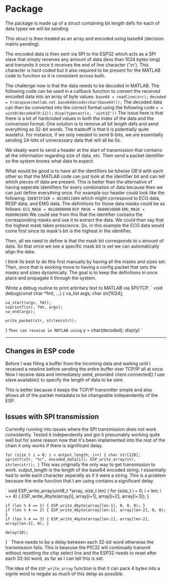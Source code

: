 # Package
The package is made up of a struct containing bit length defs
for each of data types we will be sending.

This struct is then treated as an array and encoded using base64
(decision matrix pending).

The encoded data is then sent via SPI to the ESP32 which acts
as a SPI slave that simply receives any amount of data
(less than 1024 bytes long) and transmits it once it receives
the end of line character ('\n').
This character is hard coded but it also required to be present
for the MATLAB code to function so it is consistent across both.

The challenge now is that the data needs to be decoded in MATLAB.
The following code can be used in a callback function to convert
the received encoded data into an array of byte values.
`base64 = readline(src);`
`decoded = transpose(matlab.net.base64decode(char(base64)));`
The decoded data can then be converted into the correct format
using the following code
`x = uint8(decoded(9:12));`
`disp(typecast(x, 'uint32'))`
The issue here is that there is a lot of hardcoded values
in both the index of the data and the conversion format.
One solution is to remove all bit length defs and send everything
as 32-bit words. The tradeoff is that it is potentially quite wasteful.
For instance, if we only needed to send 8-bits, we are essentially
sending 24-bits of unnecessary data that will all be 0s.

We ideally want to send a header at the start of transmission that
contains all the information regarding size of data, etc.
Then send a packet identifier so the system knows what data to expect.

What would be good is to have all the identifiers be bitwise OR'd
with each other so that the MATLAB code can just look at the identifier
bit and can tell which pieces of data are present.
This is better than the alternative of having seperate identifiers for
every combination of data because then we can just define everything once.
For example our header could look like the following:
`IDENTIFIER = 0b10011000`
which might correspond to ECG data, RESP data, and EMG data.
The definitions for those data masks could be as follows:
`ECG_MASK = 0b10000000`
`RSP_MASK = 0b00010000`
`EMG_MASK = 0b00001000`
We could see from this that the identifier contains the corresponding
masks and use it to extract the data.
We could then say that the highest mask takes prescience.
So, in this example the ECG data would come first since its mask's bit
is the highest in the identifier.

Then, all we need to define is that the mask bit corresponds to x amount
of data. So that once we see a specific mask bit is set we can
automatically align the data.

I think its best to do this first manually by having all the masks
and sizes set. Then, once that is working move to having a config packet
that sets the masks and sizes dynamically.
The goal is to keep the definitions in once place and propagate it
through the system.

Wrote a debug routine to print arbritary text to MATLAB via SPI/TCP.
`
void debug(const char *fmt, ...) {
    va_list args;
    char str[1024];
   
    va_start(args, fmt);
    vsprintf(str, fmt, args);
    va_end(args);
   
    write_packet(str, strlen(str));
}
`
Then can receive in MATLAB using
`
y = char(decoded);
disp(y)
`


-----------------------------------------------------------------
## Changes in ESP code
Before I was filling a buffer from the incoming data and waiting until I received
a newline before sending the entire buffer over TCP/IP all at once.
Now I receive data and immediately send, provided client.connected()
I use slave.available() to specify the length of data to be sent.

This is better because it keeps the TCP/IP transmitter simple and also allows all
of the packet metadata to be changeable independently of the ESP.

## Issues with SPI transmission
Currently running into issues where the SPI transmission does not work consistently.
Tested it independently and got it presumably working quite well but for some reason
now that it's been implemented into the rest of the chain it only works if there is
significant delay.

`
for (size_t i = 0; i < output_length; i++) {
    char str[128];
    sprintf(str, "%c", encoded_data[i]);
    ESP_write_array(str, strlen(str));
}
`
This was originally the only way to get transmission to work.
output_length is the length of the base64 encoded string.
I essentially had to write each character seperatly as if it were a string.
This is a problem because the write function that I am using contains a significant delay.

`
void ESP_write_array(uint8_t *array, size_t len) {
    for (size_t i = 0; i < len; i += 4) {
        ESP_write_4byte(array[i], array[i+1], array[i+2], array[i+3]);
    }
    
    if (len % 4 == 1) { ESP_write_4byte(array[len-1], 0, 0, 0); }
    if (len % 4 == 2) { ESP_write_4byte(array[len-1], array[len-2], 0, 0); }
    if (len % 4 == 3) { ESP_write_4byte(array[len-1], array[len-2], array[len-3], 0); }
    
    delay(10);
}
`
There needs to be a delay between each 32-bit word otherwise the transmission fails.
This is beacuse the PIC32 will continually transmit without resetting the chip select line
and the ESP32 needs to reset after each 32-bit word, as far as I can tell this is set.

The idea of the `ESP_write_array` function is that it can pack 4 bytes into a signle word
to negate as much of this delay as possible.
